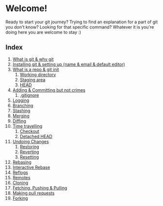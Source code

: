 # Welcome!

Ready to start your git journey? Trying to find an explanation for a part of git you don't know? Looking for that specific command? Whatever it is you're doing here you are welcome to stay :)

## Index

1.  [What is git & why git]()
2.  [Installing git & setting up (name & email & default editor)]()
3.  [What is a repo & git init]()
    1. [Working directory]()
    2. [Staging area]()
    3. [HEAD]()
4.  [Adding & Committing but not crimes]()
    1. [.gitignore]()
5.  [Logging]()
6.  [Branching]()
7.  [Stashing]()
8.  [Merging]()
9.  [Diffing]()
10. [Time travelling]()
    1. [Checkout]()
    2. [Detached HEAD]()
11. [Undoing Changes]()
    1. [Restoring]()
    2. [Reverting]()
    3. [Resetting]()
12. [Rebasing]()
13. [Interactive Rebase]()
14. [Reflogs]()
15. [Remotes]()
16. [Cloning]()
17. [Fetching, Pushing & Pulling]()
18. [Making pull requests]()
19. [Forking]()